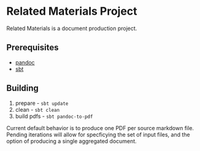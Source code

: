 Related Materials Project
=========================

Related Materials is a document production project.

Prerequisites
-------------

* [pandoc](http://johnmacfarlane.net/pandoc/)
* [sbt](http://code.google.com/p/simple-build-tool/)

Building
--------

1. prepare - `sbt update`
2. clean - `sbt clean`
3. build pdfs - `sbt pandoc-to-pdf`

Current default behavior is to produce one PDF per source markdown file.
Pending iterations will allow for specficying the set of input files,
and the option of producing a single aggregated document.


